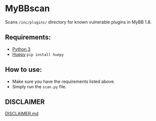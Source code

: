 # MyBBscan
Scans `/inc/plugins/` directory for known vulnerable plugins in MyBB 1.8.

## Requirements:
- [Python 3](https://www.python.org/downloads/)
- [Huepy](https://github.com/s0md3v/hue) `pip install huepy`

## How to use:
- Make sure you have the requirements listed above.
- Simply run the `scan.py` file.

## DISCLAIMER
[DISCLAIMER.md](https://github.com/0xB9/MyBBscan/blob/master/DISCLAIMER.md)
